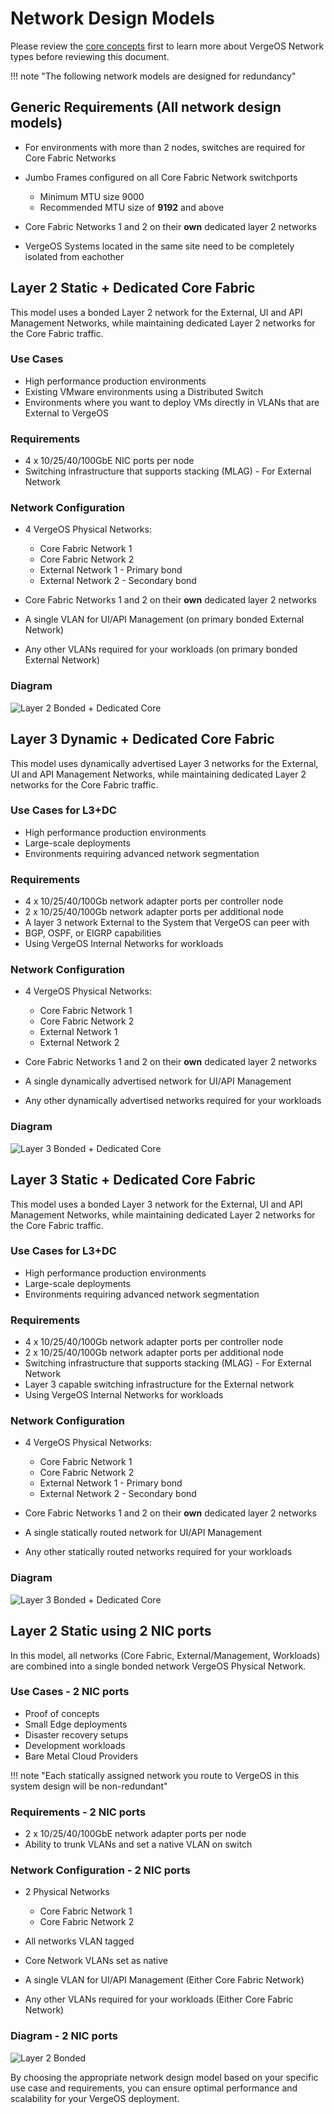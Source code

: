 # Network Design Models

Please review the [core concepts](concepts.md) first to learn more about VergeOS Network types before reviewing this document.

!!! note "The following network models are designed for redundancy"

## Generic Requirements (All network design models)

- For environments with more than 2 nodes, switches are required for Core Fabric Networks
- Jumbo Frames configured on all Core Fabric Network switchports

    * Minimum MTU size 9000
    * Recommended MTU size of **9192** and above

- Core Fabric Networks 1 and 2 on their **own** dedicated layer 2 networks
- VergeOS Systems located in the same site need to be completely isolated from eachother

## Layer 2 Static + Dedicated Core Fabric

This model uses a bonded Layer 2 network for the External, UI and API Management Networks, while maintaining dedicated Layer 2 networks for the Core Fabric traffic.

### Use Cases

- High performance production environments
- Existing VMware environments using a Distributed Switch
- Environments where you want to deploy VMs directly in VLANs that are External to VergeOS

### Requirements

- 4 x 10/25/40/100GbE NIC ports per node
- Switching infrastructure that supports stacking (MLAG) - For External Network

### Network Configuration

- 4 VergeOS Physical Networks:

    * Core Fabric Network 1
    * Core Fabric Network 2
    * External Network 1 - Primary bond
    * External Network 2 - Secondary bond

- Core Fabric Networks 1 and 2 on their **own** dedicated layer 2 networks
- A single VLAN for UI/API Management (on primary bonded External Network)
- Any other VLANs required for your workloads (on primary bonded External Network)

### Diagram

![Layer 2 Bonded + Dedicated Core](/assets/layer2bonded-dc.png)

## Layer 3 Dynamic + Dedicated Core Fabric

This model uses dynamically advertised Layer 3 networks for the External, UI and API Management Networks, while maintaining dedicated Layer 2 networks for the Core Fabric traffic.

### Use Cases for L3+DC

- High performance production environments
- Large-scale deployments
- Environments requiring advanced network segmentation

### Requirements

- 4 x 10/25/40/100Gb network adapter ports per controller node
- 2 x 10/25/40/100Gb network adapter ports per additional node
- A layer 3 network External to the System that VergeOS can peer with
- BGP, OSPF, or EIGRP capabilities
- Using VergeOS Internal Networks for workloads

### Network Configuration

- 4 VergeOS Physical Networks:

    * Core Fabric Network 1
    * Core Fabric Network 2
    * External Network 1
    * External Network 2

- Core Fabric Networks 1 and 2 on their **own** dedicated layer 2 networks
- A single dynamically advertised network for UI/API Management
- Any other dynamically advertised networks required for your workloads

### Diagram

![Layer 3 Bonded + Dedicated Core](/assets/layer3dynamic.png)

## Layer 3 Static + Dedicated Core Fabric

This model uses a bonded Layer 3 network for the External, UI and API Management Networks, while maintaining dedicated Layer 2 networks for the Core Fabric traffic.

### Use Cases for L3+DC

- High performance production environments
- Large-scale deployments
- Environments requiring advanced network segmentation

### Requirements

- 4 x 10/25/40/100Gb network adapter ports per controller node
- 2 x 10/25/40/100Gb network adapter ports per additional node
- Switching infrastructure that supports stacking (MLAG) - For External Network
- Layer 3 capable switching infrastructure for the External network
- Using VergeOS Internal Networks for workloads

### Network Configuration

- 4 VergeOS Physical Networks:

    * Core Fabric Network 1
    * Core Fabric Network 2
    * External Network 1 - Primary bond
    * External Network 2 - Secondary bond

- Core Fabric Networks 1 and 2 on their **own** dedicated layer 2 networks
- A single statically routed network for UI/API Management
- Any other statically routed networks required for your workloads

### Diagram

![Layer 3 Bonded + Dedicated Core](/assets/layer3bonded-dc.png)

## Layer 2 Static using 2 NIC ports

In this model, all networks (Core Fabric, External/Management, Workloads) are combined into a single bonded network VergeOS Physical Network.

### Use Cases - 2 NIC ports

- Proof of concepts
- Small Edge deployments
- Disaster recovery setups
- Development workloads
- Bare Metal Cloud Providers

!!! note "Each statically assigned network you route to VergeOS in this system design will be non-redundant"

### Requirements - 2 NIC ports

- 2 x 10/25/40/100GbE network adapter ports per node
- Ability to trunk VLANs and set a native VLAN on switch

### Network Configuration - 2 NIC ports

- 2 Physical Networks

    * Core Fabric Network 1
    * Core Fabric Network 2

- All networks VLAN tagged
- Core Network VLANs set as native
- A single VLAN for UI/API Management (Either Core Fabric Network)
- Any other VLANs required for your workloads (Either Core Fabric Network)

### Diagram - 2 NIC ports

![Layer 2 Bonded](/assets/2nic.png)

By choosing the appropriate network design model based on your specific use case and requirements, you can ensure optimal performance and scalability for your VergeOS deployment.
